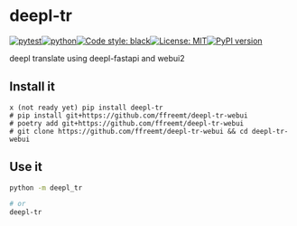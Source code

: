 # deepl-tr
[![pytest](https://github.com/ffreemt/deepl-tr-webui/actions/workflows/routine-tests.yml/badge.svg)](https://github.com/ffreemt/deepl-tr-webui/actions)[![python](https://img.shields.io/static/v1?label=python+&message=3.8%2B&color=blue)](https://www.python.org/downloads/)[![Code style: black](https://img.shields.io/badge/code%20style-black-000000.svg)](https://github.com/psf/black)[![License: MIT](https://img.shields.io/badge/License-MIT-yellow.svg)](https://opensource.org/licenses/MIT)[![PyPI version](https://badge.fury.io/py/deepl_tr.svg)](https://badge.fury.io/py/deepl-tr)

deepl translate using deepl-fastapi and webui2

## Install it

```shell
x (not ready yet) pip install deepl-tr
# pip install git+https://github.com/ffreemt/deepl-tr-webui
# poetry add git+https://github.com/ffreemt/deepl-tr-webui
# git clone https://github.com/ffreemt/deepl-tr-webui && cd deepl-tr-webui
```

## Use it
```bash
python -m deepl_tr

# or
deepl-tr

```
